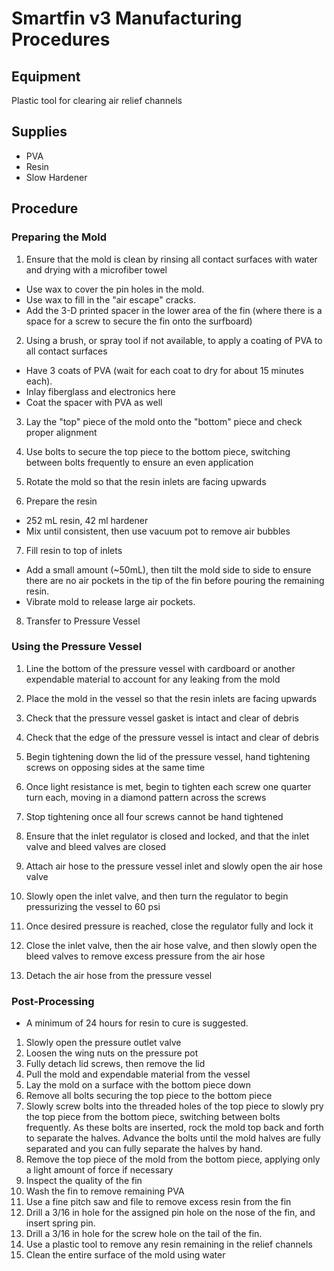 # Smartfin v3 Manufacturing Procedures
## Equipment
Plastic tool for clearing air relief channels

## Supplies
- PVA
- Resin
- Slow Hardener

## Procedure
### Preparing the Mold
1. Ensure that the mold is clean by rinsing all contact surfaces with water and drying with a microfiber towel

* Use wax to cover the pin holes in the mold.
* Use wax to fill in the "air escape" cracks.
* Add the 3-D printed spacer in the lower area of the fin (where there is a space for a screw to secure the fin onto the surfboard)

2. Using a brush, or spray tool if not available, to apply a coating of PVA to all contact surfaces

* Have 3 coats of PVA (wait for each coat to dry for about 15 minutes each).
* Inlay fiberglass and electronics here
* Coat the spacer with PVA as well

3. Lay the "top" piece of the mold onto the "bottom" piece and check proper alignment 

4. Use bolts to secure the top piece to the bottom piece, switching between bolts frequently to ensure an even application

5. Rotate the mold so that the resin inlets are facing upwards

6. Prepare the resin
- 252 mL resin, 42 ml hardener
- Mix until consistent, then use vacuum pot to remove air bubbles

7. Fill resin to top of inlets
- Add a small amount (~50mL), then tilt the mold side to side to ensure there are no air pockets in the tip of the fin before pouring the remaining resin.
- Vibrate mold to release large air pockets.

8. Transfer to Pressure Vessel

### Using the Pressure Vessel
1. Line the bottom of the pressure vessel with cardboard or another expendable material to account for any leaking from the mold

2. Place the mold in the vessel so that the resin inlets are facing upwards

3. Check that the pressure vessel gasket is intact and clear of debris

4. Check that the edge of the pressure vessel is intact and clear of debris

5. Begin tightening down the lid of the pressure vessel, hand tightening screws on opposing sides at the same time

6. Once light resistance is met, begin to tighten each screw one quarter turn each, moving in a diamond pattern across the screws

7. Stop tightening once all four screws cannot be hand tightened

8. Ensure that the inlet regulator is closed and locked, and that the inlet valve and bleed valves are closed

9. Attach air hose to the pressure vessel inlet and slowly open the air hose valve

10. Slowly open the inlet valve, and then turn the regulator to begin pressurizing the vessel to 60 psi

11. Once desired pressure is reached, close the regulator fully and lock it

12. Close the inlet valve, then the air hose valve, and then slowly open the bleed valves to remove excess pressure from the air hose

13. Detach the air hose from the pressure vessel

### Post-Processing
* A minimum of 24 hours for resin to cure is suggested.

1. Slowly open the pressure outlet valve
2. Loosen the wing nuts on the pressure pot
3. Fully detach lid screws, then remove the lid
4. Pull the mold and expendable material from the vessel
5. Lay the mold on a surface with the bottom piece down
6. Remove all bolts securing the top piece to the bottom piece
7. Slowly screw bolts into the threaded holes of the top piece to slowly pry the top piece from the bottom piece, switching between bolts frequently.  As these bolts are inserted, rock the mold top back and forth to separate the halves.  Advance the bolts until the mold halves are fully separated and you can fully separate the halves by hand.
8. Remove the top piece of the mold from the bottom piece, applying only a light amount of force if necessary
9. Inspect the quality of the fin
10. Wash the fin to remove remaining PVA
11. Use a fine pitch saw and file to remove excess resin from the fin
12. Drill a 3/16 in hole for the assigned pin hole on the nose of the fin, and insert spring pin.
13. Drill a 3/16 in hole for the screw hole on the tail of the fin.
14. Use a plastic tool to remove any resin remaining in the relief channels
15. Clean the entire surface of the mold using water

